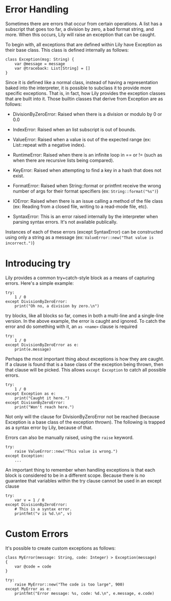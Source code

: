 Error Handling
==============

Sometimes there are errors that occur from certain operations. A list has a subscript that goes too far, a division by zero, a bad format string, and more. When this occurs, Lily will raise an exception that can be caught.

To begin with, all exceptions that are defined within Lily have Exception as their base class. This class is defined internally as follows:

```
class Exception(msg: String) {
    var @message = message
    var @traceback: List[String] = []
}
```

Since it is defined like a normal class, instead of having a representation baked into the interpreter, it is possible to subclass it to provide more specific exceptions. That is, in fact, how Lily provides the exception classes that are built into it. Those builtin classes that derive from Exception are as follows:

* DivisionByZeroError: Raised when there is a division or modulo by 0 or 0.0

* IndexError: Raised when an list subscript is out of bounds.

* ValueError: Raised when a value is out of the expected range (ex: List::repeat with a negative index).

* RuntimeError: Raised when there is an infinite loop in == or != (such as when there are recursive lists being compared).

* KeyError: Raised when attempting to find a key in a hash that does not exist.

* FormatError: Raised when String::format or printfmt receive the wrong number of args for their format specifiers (ex: `String::format("%s")`)

* IOError: Raised when there is an issue calling a method of the file class (ex: Reading from a closed file, writing to a read-mode file, etc).

* SyntaxError: This is an error raised internally by the interpreter when parsing syntax errors. It's not available publically.

Instances of each of these errors (except SyntaxError) can be constructed using only a string as a message (ex: `ValueError::new("That value is incorrect.")`)

# Introducing try

Lily provides a common try+catch-style block as a means of capturing errors. Here's a simple example:

```
try:
    1 / 0
except DivisionByZeroError:
    print("Oh no, a division by zero.\n")
```

try blocks, like all blocks so far, comes in both a multi-line and a single-line version. In the above example, the error is caught and ignored. To catch the error and do something with it, an `as <name>` clause is required

```
try:
    1 / 0
except DivisionByZeroError as e:
    print(e.message)
```

Perhaps the most important thing about exceptions is how they are caught. If a clause is found that is a base class of the exception being thrown, then that clause will be picked. This allows `except Exception` to catch all possible errors.

```
try:
    1 / 0
except Exception as e:
    print("Caught it here.")
except DivisonByZeroError:
    print("Won't reach here.")
```

Not only will the clause for DivisionByZeroError not be reached (because Exception is a base class of the exception thrown). The following is trapped as a syntax error by Lily, because of that.

Errors can also be manually raised, using the `raise` keyword.

```
try:
    raise ValueError::new("This value is wrong.")
except Exception:
    ...
```

An important thing to remember when handling exceptions is that each block is considered to be in a different scope. Because there is no guarantee that variables within the try clause cannot be used in an except clause

```
try:
    var v = 1 / 0
except DivisionByZeroError:
    # This is a syntax error.
    printfmt("v is %d.\n", v)
```

# Custom Errors

It's possible to create custom exceptions as follows:

```
class MyError(message: String, code: Integer) > Exception(message)
{
    var @code = code
}

try:
    raise MyError::new("The code is too large", 900)
except MyError as e:
    printfmt("Error message: %s, code: %d.\n", e.message, e.code)
```
